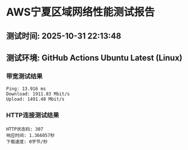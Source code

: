 # AWS宁夏区域网络性能测试报告
## 测试时间: 2025-10-31 22:13:48
## 测试环境: GitHub Actions Ubuntu Latest (Linux)

### 带宽测试结果
```
Ping: 13.916 ms
Download: 1911.83 Mbit/s
Upload: 1491.48 Mbit/s
```

### HTTP连接测试结果
```
HTTP状态码: 307
响应时间: 1.366057秒
下载速度: 0字节/秒
```

